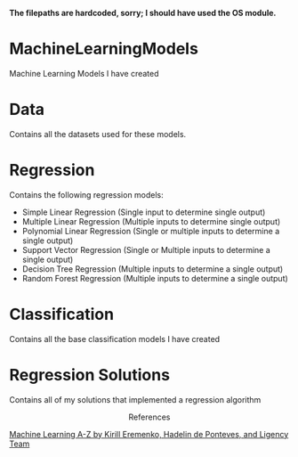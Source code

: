 **The filepaths are hardcoded, sorry; I should have used the OS module.**

# MachineLearningModels
Machine Learning Models I have created

# Data
Contains all the datasets used for these models.

# Regression
Contains the following regression models:
- Simple Linear Regression (Single input to determine single output)
- Multiple Linear Regression (Multiple inputs to determine single output)
- Polynomial Linear Regression (Single or multiple inputs to determine a single output)
- Support Vector Regression (Single or Multiple inputs to determine a single output)
- Decision Tree Regression (Multiple inputs to determine a single output)
- Random Forest Regression (Multiple inputs to determine a single output)

# Classification
Contains all the base classification models I have created

# Regression Solutions
Contains all of my solutions that implemented a regression algorithm


<p align=center>References</p>

[Machine Learning A-Z by Kirill Eremenko, Hadelin de Ponteves, and Ligency Team](https://www.udemy.com/course/machinelearning/learn/lecture/19596438?start=1#overview)
